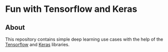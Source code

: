 # Fun with Tensorflow and Keras

## About

This repository contains simple deep learning use cases with the help of the [Tensorflow](https://www.tensorflow.org/) and [Keras](https://keras.io/) libraries.